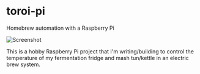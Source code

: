 # toroi-pi
Homebrew automation with a Raspberry Pi

![Screenshot](https://github.com/pahu/toroi-pi/blob/master/docs/Screenshot01.png)

This is a hobby Raspberry Pi project that I'm writing/building to control the temperature of my fermentation fridge and mash tun/kettle in an electric brew system. 
